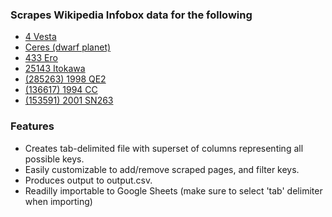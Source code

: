 <h3>Scrapes Wikipedia Infobox data for the following</h3>

<ul>
 <li><a href="https://en.wikipedia.org/wiki/4_Vesta">4 Vesta</a></li>
 <li><a href="https://en.wikipedia.org/wiki/Ceres_(dwarf_planet)">Ceres (dwarf planet)</a></li>
 <li><a href="https://en.wikipedia.org/wiki/433_Eros">433 Ero</a></li>
 <li><a href="https://en.wikipedia.org/wiki/25143_Itokawa">25143 Itokawa</a></li>
 <li><a href="https://en.wikipedia.org/wiki/(285263)_1998_QE2">(285263) 1998 QE2</a></li>
 <li><a href="https://en.wikipedia.org/wiki/(136617)_1994_CC">(136617) 1994 CC</a></li>
 <li><a href="https://en.wikipedia.org/wiki/(153591)_2001_SN263">(153591) 2001 SN263</a></li>
</ul>

<h3>Features</h3>
<ul>
 <li>Creates tab-delimited file with superset of columns representing all possible keys.</li>
 <li>Easily customizable to add/remove scraped pages, and filter keys.</li>
 <li>Produces output to output.csv.</li>
 <li>Readilly importable to Google Sheets (make sure to select 'tab' delimiter when importing)</li>
</ul>